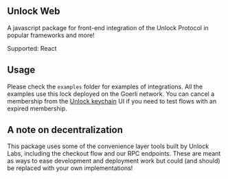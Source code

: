 ## Unlock Web

A javascript package for front-end integration of the Unlock Protocol in popular frameworks and more!

Supported: React

## Usage

Please check the `examples` folder for examples of integrations.
All the examples use this lock deployed on the Goerli network. You can cancel a membership from the [Unlock keychain](https://app.unlock-protocol.com/keychain) UI if you need to test flows with an expired membership.

## A note on decentralization

This package uses some of the convenience layer tools built by Unlock Labs, including the checkout flow and our RPC endpoints. These are meant as ways to ease development and deployment work but could (and should) be replaced with your own implementations!
